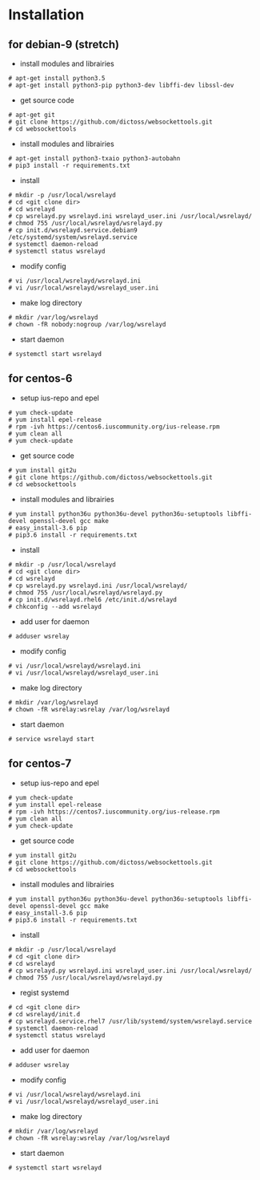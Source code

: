 # Installation

## for debian-9 (stretch)

- install modules and librairies

```
# apt-get install python3.5
# apt-get install python3-pip python3-dev libffi-dev libssl-dev
```

- get source code

```
# apt-get git
# git clone https://github.com/dictoss/websockettools.git
# cd websockettools
```

- install modules and librairies

```
# apt-get install python3-txaio python3-autobahn
# pip3 install -r requirements.txt
```

- install

```
# mkdir -p /usr/local/wsrelayd
# cd <git clone dir>
# cd wsrelayd
# cp wsrelayd.py wsrelayd.ini wsrelayd_user.ini /usr/local/wsrelayd/
# chmod 755 /usr/local/wsrelayd/wsrelayd.py
# cp init.d/wsrelayd.service.debian9 /etc/systemd/system/wsrelayd.service
# systemctl daemon-reload
# systemctl status wsrelayd
```

- modify config

```
# vi /usr/local/wsrelayd/wsrelayd.ini
# vi /usr/local/wsrelayd/wsrelayd_user.ini
```

- make log directory

```
# mkdir /var/log/wsrelayd
# chown -fR nobody:nogroup /var/log/wsrelayd
```

- start daemon

```
# systemctl start wsrelayd
```


## for centos-6

- setup ius-repo and epel

```
# yum check-update
# yum install epel-release
# rpm -ivh https://centos6.iuscommunity.org/ius-release.rpm
# yum clean all
# yum check-update
```

- get source code

```
# yum install git2u
# git clone https://github.com/dictoss/websockettools.git
# cd websockettools
```

- install modules and librairies

```
# yum install python36u python36u-devel python36u-setuptools libffi-devel openssl-devel gcc make
# easy_install-3.6 pip
# pip3.6 install -r requirements.txt
```

- install

```
# mkdir -p /usr/local/wsrelayd
# cd <git clone dir>
# cd wsrelayd
# cp wsrelayd.py wsrelayd.ini /usr/local/wsrelayd/
# chmod 755 /usr/local/wsrelayd/wsrelayd.py
# cp init.d/wsrelayd.rhel6 /etc/init.d/wsrelayd
# chkconfig --add wsrelayd
```

- add user for daemon

```
# adduser wsrelay
```

- modify config

```
# vi /usr/local/wsrelayd/wsrelayd.ini
# vi /usr/local/wsrelayd/wsrelayd_user.ini
```

- make log directory

```
# mkdir /var/log/wsrelayd
# chown -fR wsrelay:wsrelay /var/log/wsrelayd
```

- start daemon

```
# service wsrelayd start
```


## for centos-7

- setup ius-repo and epel

```
# yum check-update
# yum install epel-release
# rpm -ivh https://centos7.iuscommunity.org/ius-release.rpm
# yum clean all
# yum check-update
```

- get source code

```
# yum install git2u
# git clone https://github.com/dictoss/websockettools.git
# cd websockettools
```

- install modules and librairies

```
# yum install python36u python36u-devel python36u-setuptools libffi-devel openssl-devel gcc make
# easy_install-3.6 pip
# pip3.6 install -r requirements.txt
```

- install

```
# mkdir -p /usr/local/wsrelayd
# cd <git clone dir>
# cd wsrelayd
# cp wsrelayd.py wsrelayd.ini wsrelayd_user.ini /usr/local/wsrelayd/
# chmod 755 /usr/local/wsrelayd/wsrelayd.py
```

- regist systemd

```
# cd <git clone dir>
# cd wsrelayd/init.d
# cp wsrelayd.service.rhel7 /usr/lib/systemd/system/wsrelayd.service
# systemctl daemon-reload
# systemctl status wsrelayd
```

- add user for daemon

```
# adduser wsrelay
```

- modify config

```
# vi /usr/local/wsrelayd/wsrelayd.ini
# vi /usr/local/wsrelayd/wsrelayd_user.ini
```

- make log directory

```
# mkdir /var/log/wsrelayd
# chown -fR wsrelay:wsrelay /var/log/wsrelayd
```

- start daemon

```
# systemctl start wsrelayd
```

